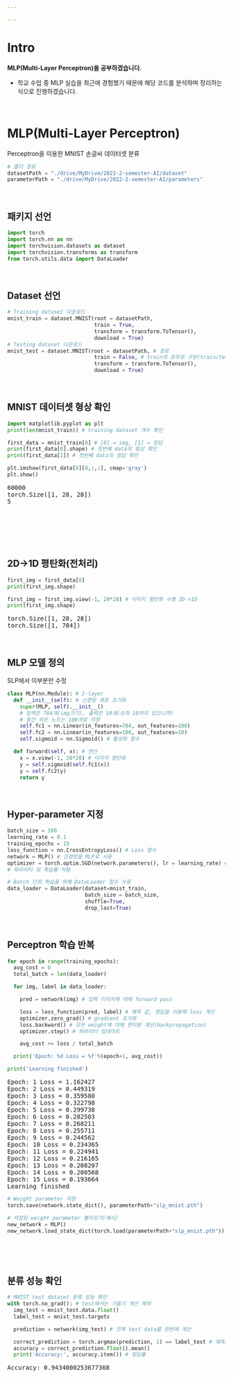 ```yaml
---

---
```


<head>
  <style>
    table.dataframe {
      white-space: normal;
      width: 100%;
      height: 240px;
      display: block;
      overflow: auto;
      font-family: Arial, sans-serif;
      font-size: 0.9rem;
      line-height: 20px;
      text-align: center;
      border: 0px !important;
    }

    table.dataframe th {
      text-align: center;
      font-weight: bold;
      padding: 8px;
    }
    
    table.dataframe td {
      text-align: center;
      padding: 8px;
    }
    
    table.dataframe tr:hover {
      background: #b8d1f3; 
    }
    
    .output_prompt {
      overflow: auto;
      font-size: 0.9rem;
      line-height: 1.45;
      border-radius: 0.3rem;
      -webkit-overflow-scrolling: touch;
      padding: 0.8rem;
      margin-top: 0;
      margin-bottom: 15px;
      font: 1rem Consolas, "Liberation Mono", Menlo, Courier, monospace;
      color: $code-text-color;
      border: solid 1px $border-color;
      border-radius: 0.3rem;
      word-break: normal;
      white-space: pre;
    }

  .dataframe tbody tr th:only-of-type {
      vertical-align: middle;
  }

  .dataframe tbody tr th {
      vertical-align: top;
  }

  .dataframe thead th {
      text-align: center !important;
      padding: 8px;
  }

  .page__content p {
      margin: 0 0 0px !important;
  }

  .page__content p > strong {
    font-size: 0.8rem !important;
  }

  </style>
</head>

# Intro

**MLP(Multi-Layer Perceptron)을 공부하겠습니다.**

* 학교 수업 중 MLP 실습을 최근에 경험했기 때문에 해당 코드를 분석하며 정리하는식으로 진행하겠습니다.

<br>

# MLP(Multi-Layer Perceptron)

Perceptron을 이용한 MNIST 손글씨 데이터셋 분류



```python
# 폴더 경로
datasetPath = "./drive/MyDrive/2022-2-semester-AI/dataset"
parameterPath = "./drive/MyDrive/2022-2-semester-AI/parameters"
```

<br>

## 패키지 선언



```python
import torch
import torch.nn as nn
import torchvision.datasets as dataset
import torchvision.transforms as transform
from torch.utils.data import DataLoader
```

<br>

## Dataset 선언



```python
# Training dataset 다운로드
mnist_train = dataset.MNIST(root = datasetPath, 
                            train = True,
                            transform = transform.ToTensor(),
                            download = True)
# Testing dataset 다운로드
mnist_test = dataset.MNIST(root = datasetPath, # 경로
                            train = False, # train의 유무로 구분(train/test 인지)
                            transform = transform.ToTensor(),
                            download = True)
```

<br>

## MNIST 데이터셋 형상 확인



```python
import matplotlib.pyplot as plt
print(len(mnist_train)) # training dataset 개수 확인

first_data = mnist_train[0] # [0] = img, [1] = 정답
print(first_data[0].shape) # 첫번째 data의 형상 확인
print(first_data[1]) # 첫번째 data의 정답 확인

plt.imshow(first_data[0][0,:,:], cmap='gray')
plt.show()
```

<pre>
60000
torch.Size([1, 28, 28])
5
</pre>
<pre>
<Figure size 432x288 with 1 Axes>
</pre>
<br>

## 2D->1D 평탄화(전처리)



```python
first_img = first_data[0]
print(first_img.shape)

first_img = first_img.view(-1, 28*28) # 이미지 평탄화 수행 2D->1D
print(first_img.shape)
```

<pre>
torch.Size([1, 28, 28])
torch.Size([1, 784])
</pre>
<br>

## MLP 모델 정의

SLP에서 이부분만 수정



```python
class MLP(nn.Module): # 2-layer
  def __init__(self): # 신경망 계층 초기화
    super(MLP, self).__init__()
    # 입력은 784개(img크기), 출력은 10개(숫자 10까지 있으니까)
    # 중간 히든 노드는 100개로 지정
    self.fc1 = nn.Linear(in_features=784, out_features=100)
    self.fc2 = nn.Linear(in_features=100, out_features=10)
    self.sigmoid = nn.Sigmoid() # 활성화 함수

  def forward(self, x): # 연산
    x = x.view(-1, 28*28) # 이미지 평탄화
    y = self.sigmoid(self.fc1(x))
    y = self.fc2(y)
    return y
```

<br>

## Hyper-parameter 지정



```python
batch_size = 100
learning_rate = 0.1
training_epochs = 15
loss_function = nn.CrossEntropyLoss() # Loss 함수
network = MLP() # 신경망을 MLP로 사용
optimizer = torch.optim.SGD(network.parameters(), lr = learning_rate) # GD방법 사용
# 파라미터 및 학습률 적용

# Batch 단위 학습을 위해 DataLoader 함수 사용
data_loader = DataLoader(dataset=mnist_train,
                         batch_size = batch_size,
                         shuffle=True,
                         drop_last=True)
```

<br>

## Perceptron 학습 반복



```python
for epoch in range(training_epochs):
  avg_cost = 0
  total_batch = len(data_loader)

  for img, label in data_loader:

    pred = network(img) # 입력 이미지에 대해 forward pass

    loss = loss_function(pred, label) # 예측 값, 정답을 이용해 loss 계산
    optimizer.zero_grad() # gradient 초기화
    loss.backward() # 모든 weight에 대해 편미분 계산(backpropagation)
    optimizer.step() # 파라미터 업데이트

    avg_cost += loss / total_batch

  print('Epoch: %d Loss = %f'%(epoch+1, avg_cost))

print('Learning finished')
```

<pre>
Epoch: 1 Loss = 1.162427
Epoch: 2 Loss = 0.449319
Epoch: 3 Loss = 0.359580
Epoch: 4 Loss = 0.322798
Epoch: 5 Loss = 0.299738
Epoch: 6 Loss = 0.282503
Epoch: 7 Loss = 0.268211
Epoch: 8 Loss = 0.255711
Epoch: 9 Loss = 0.244562
Epoch: 10 Loss = 0.234365
Epoch: 11 Loss = 0.224941
Epoch: 12 Loss = 0.216165
Epoch: 13 Loss = 0.208207
Epoch: 14 Loss = 0.200568
Epoch: 15 Loss = 0.193664
Learning finished
</pre>

```python
# Weight parameter 저장
torch.save(network.state_dict(), parameterPath+"slp_mnist.pth")
```


```python
# 저장된 weight parameter 불러오기(예시)
new_network = MLP()
new_network.load_state_dict(torch.load(parameterPath+"slp_mnist.pth"))
```

<pre>
<All keys matched successfully>
</pre>

<br>

## 분류 성능 확인



```python
# MNIST test dataset 분류 성능 확인
with torch.no_grad(): # test에서는 기울기 계산 제외
  img_test = mnist_test.data.float()
  label_test = mnist_test.targets

  prediction = network(img_test) # 전체 test data를 한번에 계산

  correct_prediction = torch.argmax(prediction, 1) == label_test # 예측값이 가장 높은 숫자(0~9)와 정답데이터가 일치한 지 확인 
  accuracy = correct_prediction.float().mean()
  print('Accuracy:', accuracy.item()) # 정답률
```

<pre>
Accuracy: 0.9434000253677368
</pre>